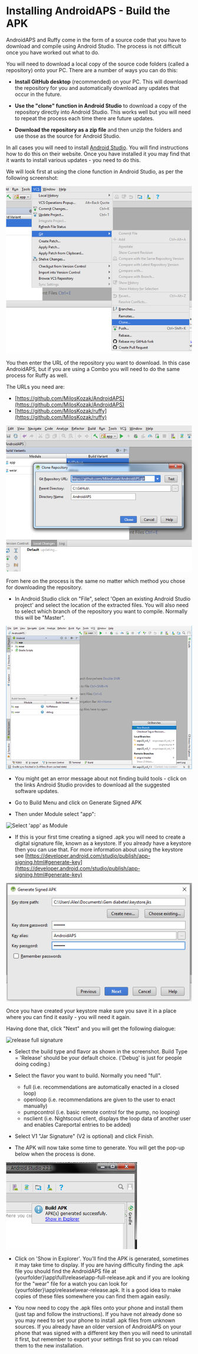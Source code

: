 # Installing AndroidAPS - Build the APK

AndroidAPS and Ruffy come in the form of a source code that you have to download and compile using Android Studio. The process is not difficult once you have worked out what to do.

You will need to download a local copy of the source code folders (called a repository) onto your PC. There are a number of ways you can do this:

* **Install GitHub desktop** (recommended) on your PC. This will download the repository for you and automatically download any updates that occur in the future. 

* **Use the "clone" function in Android Studio** to download a copy of the repository directly into Android Studio. This works well but you will need to repeat the process each time there are future updates.

* **Download the repository as a zip file** and then unzip the folders and use those as the source for Android Studio. 

In all cases you will need to install [Android Studio](https://developer.android.com/studio/install.html). You will find instructions how to do this on their website. Once you have installed it you may find that it wants to install various updates - you need to do this.

We will look first at using the clone function in Android Studio, as per the following screenshot:

![](../images/Screenshot_git_clone.png)

You then enter the URL of the repository you want to download. In this case AndroidAPS, but if you are using a Combo you will need to do the same process for Ruffy as well.

The URLs you need  are:
* [https://github.com/MilosKozak/AndroidAPS](https://github.com/MilosKozak/AndroidAPS)
* [https://github.com/MilosKozak/ruffy](https://github.com/MilosKozak/ruffy)


![](../images/Screenshot_git_clone_2.png)

From here on the process is the same no matter which method you chose for downloading the repository.

* In Android Studio click on "File", select 'Open an existing Android Studio project' and select the location of the extracted files. You will also need to select which branch of the repository you want to compile. Normally this will be "Master".

![](../images/androidstudio4.png)

* You might get an error message about not finding build tools - click on the links Android Studio provides to download all the suggested software updates.
 
* Go to Build Menu and click on Generate Signed APK

* Then under Module select "app":

![Select 'app' as Module](https://user-images.githubusercontent.com/9692866/38299495-8885e446-37fa-11e8-9d19-cb05fd1bb506.png)

* If this is your first time creating a signed .apk you will need to create a digital signature file, known as a keystore. If you already have a keystore then you can use that. For more information about using the keystore see [https://developer.android.com/studio/publish/app-signing.html#generate-key](https://developer.android.com/studio/publish/app-signing.html#generate-key)

![](../images/generate_signed_APK.png)

Once you have created your keystore make sure you save it in a place where you can find it easily - you will need it again.

Having done that, click "Next" and you will get the following dialogue:

![release full signature](https://user-images.githubusercontent.com/9692866/38299493-8838e38a-37fa-11e8-8c28-3fa6071e7a76.png)

* Select the build type and flavor as shown in the screenshot.  Build Type = 'Release' should be your default choice. ('Debug' is just for people doing coding.)
* Select the flavor you want to build. Normally you need "full".


    * full (i.e. recommendations are automatically enacted in a closed loop)
    * openloop (i.e. recommendations are given to the user to enact manually)
    * pumpcontrol (i.e. basic remote control for the pump, no looping)
    * nsclient (i.e. Nightscout client, displays the loop data of another user and enables Careportal entries to be added)

*   Select V1 "Jar Signature" (V2 is optional) and click Finish. 

* The APK will now take some time to generate. You will get the pop-up below when the process is done.

![](../images/androidstudio3.png)

* Click on 'Show in Explorer'. You'll find the APK is generated, sometimes it may take time to display. If you are having difficulty finding the .apk file you should find the AndroidAPS file at {yourfolder}\app\full\release\app-full-release.apk and if you are looking for the "wear" file for a watch you can look for {yourfolder}\app\release\wear-release.apk. It is a good idea to make copies of these files somewhere you can find them again easily. 

* You now need to copy the .apk files onto your phone and install them (just tap and follow the instructions). If you have not already done so you may need to set your phone to install .apk files from unknown sources. If you already have an older version of AndroidAPS on your phone that was signed with a different key then you will need to uninstall it first, but remember to export your settings first so you can reload them to the new installation.
